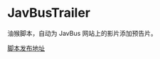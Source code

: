 # JavBusTrailer

油猴脚本，自动为 JavBus 网站上的影片添加预告片。

[脚本发布地址](https://sleazyfork.org/zh-CN/scripts/450740-javbus%E5%BD%B1%E7%89%87%E9%A2%84%E5%91%8A)
